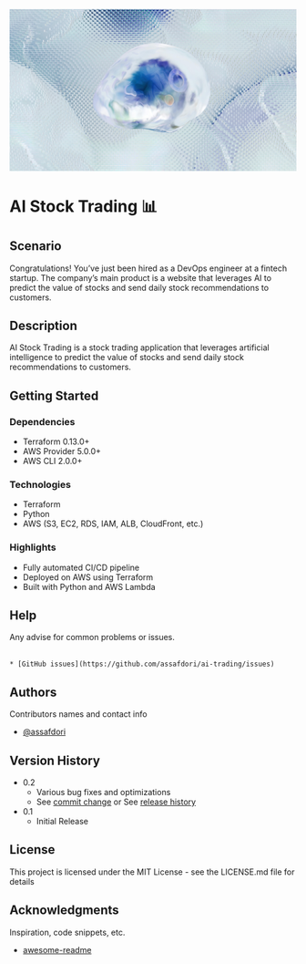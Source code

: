 ![codesnap](https://github.com/assafdori/ai-trading/blob/main/codesnap.png)


# AI Stock Trading 📊

## Scenario

Congratulations! You’ve just been hired as a DevOps engineer at a fintech startup. The company’s main product is a website that leverages AI to predict the value of stocks and send daily stock recommendations to customers.

## Description

AI Stock Trading is a stock trading application that leverages artificial intelligence to predict the value of stocks and send daily stock recommendations to customers.

## Getting Started

### Dependencies

* Terraform 0.13.0+
* AWS Provider 5.0.0+
* AWS CLI 2.0.0+

### Technologies

* Terraform
* Python
* AWS (S3, EC2, RDS, IAM, ALB, CloudFront, etc.)

### Highlights 
* Fully automated CI/CD pipeline
* Deployed on AWS using Terraform
* Built with Python and AWS Lambda

## Help

Any advise for common problems or issues.
```

* [GitHub issues](https://github.com/assafdori/ai-trading/issues)
```

## Authors

Contributors names and contact info

* [@assafdori](https://github.com/assafdori)

## Version History

* 0.2
    * Various bug fixes and optimizations
    * See [commit change]() or See [release history]()
* 0.1
    * Initial Release

## License

This project is licensed under the MIT License - see the LICENSE.md file for details

## Acknowledgments

Inspiration, code snippets, etc.
* [awesome-readme](https://github.com/matiassingers/awesome-readme)
